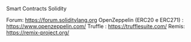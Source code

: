 Smart Contracts Solidity


Forum: https://forum.soliditylang.org
OpenZeppelin (ERC20 e ERC271) : https://www.openzeppelin.com/
Truffle : https://trufflesuite.com/
Remis: https://remix-project.org/
